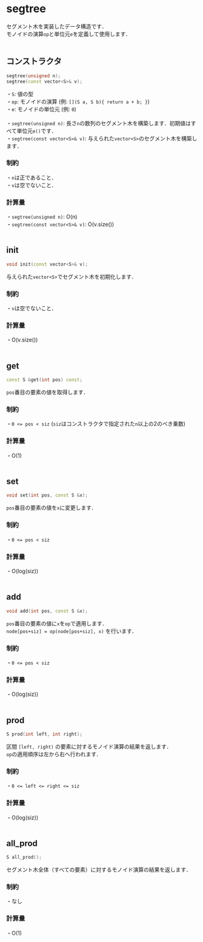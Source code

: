 # segtree
セグメント木を実装したデータ構造です．  
モノイドの演算`op`と単位元`e`を定義して使用します．  
<br>
## コンストラクタ
```cpp
segtree(unsigned n);
segtree(const vector<S>& v);
```
・`S`: 値の型  
・`op`: モノイドの演算 (例: `[](S a, S b){ return a + b; }`)  
・`e`: モノイドの単位元 (例: `0`)  
<br>
・`segtree(unsigned n)`: 長さ`n`の数列のセグメント木を構築します．初期値はすべて単位元`e()`です．  
・`segtree(const vector<S>& v)`: 与えられた`vector<S>`のセグメント木を構築します．  
### 制約
・`n`は正であること．  
・`v`は空でないこと．  
### 計算量
・`segtree(unsigned n)`: O(n)  
・`segtree(const vector<S>& v)`: O(v.size())  
<br>
## init
```cpp
void init(const vector<S>& v);
```
与えられた`vector<S>`でセグメント木を初期化します．  
### 制約
・`v`は空でないこと．  
### 計算量
・O(v.size())  
<br>
## get
```cpp
const S &get(int pos) const;
```
`pos`番目の要素の値を取得します．  
### 制約
・`0 <= pos < siz` (`siz`はコンストラクタで指定された`n`以上の2のべき乗数)  
### 計算量
・O(1)  
<br>
## set
```cpp
void set(int pos, const S &x);
```
`pos`番目の要素の値を`x`に変更します．  
### 制約
・`0 <= pos < siz`  
### 計算量
・O(log(siz))  
<br>
## add
```cpp
void add(int pos, const S &x);
```
`pos`番目の要素の値に`x`を`op`で適用します．  
`node[pos+siz] = op(node[pos+siz], x)` を行います．  
### 制約
・`0 <= pos < siz`  
### 計算量
・O(log(siz))  
<br>
## prod
```cpp
S prod(int left, int right);
```
区間 `[left, right)` の要素に対するモノイド演算の結果を返します．  
`op`の適用順序は左から右へ行われます．  
### 制約
・`0 <= left <= right <= siz`  
### 計算量
・O(log(siz))  
<br>
## all_prod
```cpp
S all_prod();
```
セグメント木全体（すべての要素）に対するモノイド演算の結果を返します．  
### 制約
・なし  
### 計算量
・O(1)  
